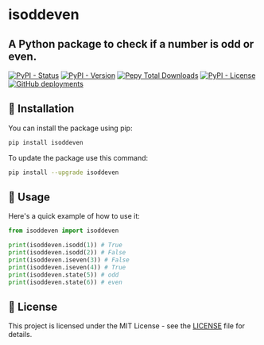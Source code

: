 # isoddeven
## A Python package to check if a number is odd or even.

[![PyPI - Status](https://img.shields.io/pypi/status/isoddeven)](https://pypi.org/project/isoddeven/)
[![PyPI - Version](https://img.shields.io/pypi/v/isoddeven)](https://pypi.org/project/isoddeven/)
[![Pepy Total Downloads](https://img.shields.io/pepy/dt/isoddeven)](https://pypi.org/project/isoddeven/)
[![PyPI - License](https://img.shields.io/pypi/l/isoddeven)](https://pypi.org/project/isoddeven/)
[![GitHub deployments](https://img.shields.io/github/deployments/nilaysarma/isoddeven/release)](https://github.com/nilaysarma/isoddeven/deployments/release)

## 🚀 Installation
You can install the package using pip:
```sh
pip install isoddeven
```
To update the package use this command:
```sh
pip install --upgrade isoddeven
```

## 📖 Usage
Here's a quick example of how to use it:
```python
from isoddeven import isoddeven

print(isoddeven.isodd(1)) # True
print(isoddeven.isodd(2)) # False
print(isoddeven.iseven(3)) # False
print(isoddeven.iseven(4)) # True
print(isoddeven.state(5)) # odd
print(isoddeven.state(6)) # even
```

## 📄 License
This project is licensed under the MIT License - see the [LICENSE](LICENSE) file for details.